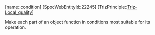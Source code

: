 ﻿---
type: TrizPrincipleSub
aliases:
- condition
license: CC BY-SA 4.0
copyright: https://github.com/SpocWeb
IsDeleted: false
IsReadOnly: false
Confidential: public
tags: 
- Triz/Principle/Sub
---
[name::condition]
[SpocWebEntityId::22245]
[TrizPrinciple::[Triz-Local_quality](tech/Triz/Principle/Triz-Local_quality.md)]

Make each part of an object function in conditions most suitable for its operation.
